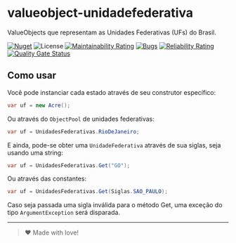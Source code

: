 # valueobject-unidadefederativa

ValueObjects que representam as Unidades Federativas (UFs) do Brasil.

[![Nuget](https://buildstats.info/nuget/TheNoobs.ValueObjects.UnidadesFederativas)](https://www.nuget.org/packages/TheNoobs.ValueObjects.UnidadesFederativas)
![License](https://img.shields.io/github/license/thenoobsbr/valueobjects-unidadesfederativas)
[![Maintainability Rating](https://sonarcloud.io/api/project_badges/measure?project=thenoobsbr_valueobjects-unidadefederativa&metric=sqale_rating)](https://sonarcloud.io/summary/new_code?id=thenoobsbr_valueobjects-unidadefederativa)
[![Bugs](https://sonarcloud.io/api/project_badges/measure?project=thenoobsbr_valueobjects-unidadefederativa&metric=bugs)](https://sonarcloud.io/summary/new_code?id=thenoobsbr_valueobjects-unidadefederativa)
[![Reliability Rating](https://sonarcloud.io/api/project_badges/measure?project=thenoobsbr_valueobjects-unidadefederativa&metric=reliability_rating)](https://sonarcloud.io/summary/new_code?id=thenoobsbr_valueobjects-unidadefederativa)
[![Quality Gate Status](https://sonarcloud.io/api/project_badges/measure?project=thenoobsbr_valueobjects-unidadefederativa&metric=alert_status)](https://sonarcloud.io/summary/new_code?id=thenoobsbr_valueobjects-unidadefederativa)

## Como usar

Você pode instanciar cada estado através de seu construtor específico:

```csharp
var uf = new Acre();
```

Ou através do `ObjectPool` de unidades federativas:

```csharp
var uf = UnidadesFederativas.RioDeJaneiro;
```

E ainda, pode-se obter uma `UnidadeFederativa` através de sua siglas, seja usando uma string:

```csharp
var uf = UnidadesFederativas.Get("GO");
```

Ou através das constantes:

```csharp
var uf = UnidadesFederativas.Get(Siglas.SAO_PAULO);
```

Caso seja passada uma sigla inválida para o método Get, uma exceção do tipo `ArgumentException` será disparada.

---
> ♥ Made with love!
